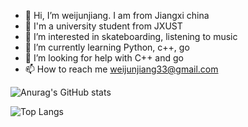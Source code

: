 - 👋 Hi, I’m weijunjiang. I am from Jiangxi china
- 🏫 I'm a university student from JXUST
- 👀 I’m interested in skateboarding, listening to music
- 🌱 I’m currently learning Python, c++, go
- 🤔 I’m looking for help with C++ and go
- 📫 How to reach me weijunjiang33@gmail.com

![Anurag's GitHub stats](https://github-readme-stats.vercel.app/api?username=weijunjiang123&show_icons=true&theme=transparent)
  
![Top Langs](https://github-readme-stats.vercel.app/api/top-langs/?username=weijunjiang123&layout=compact)



<!---
weijunjiang123/weijunjiang123 is a ✨ special ✨ repository because its `README.md` (this file) appears on your GitHub profile.
You can click the Preview link to take a look at your changes.
--->
